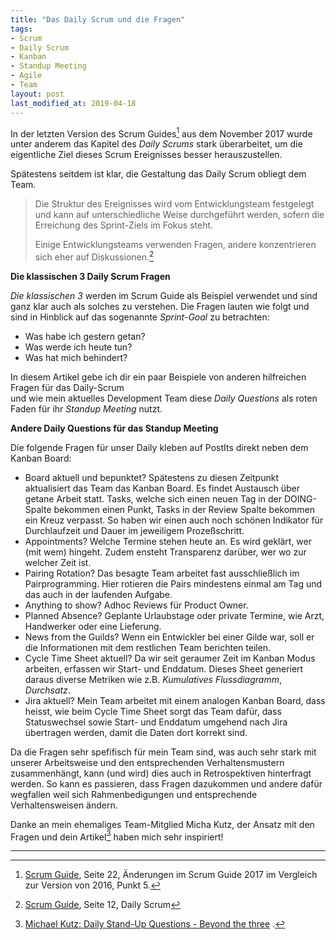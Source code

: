 ```yaml
---
title: "Das Daily Scrum und die Fragen"
tags:
- Scrum
- Daily Scrum
- Kanban
- Standup Meeting
- Agile
- Team
layout: post
last_modified_at: 2019-04-18
---
```

In der letzten Version des Scrum Guides[^nov17-change] aus dem November 2017 wurde unter anderem 
das Kapitel des *Daily Scrums* stark überarbeitet, 
um die eigentliche Ziel dieses Scrum Ereignisses besser herauszustellen.

Spätestens seitdem ist klar, die Gestaltung das Daily Scrum obliegt dem Team.

> Die Struktur des Ereignisses wird vom Entwicklungsteam festgelegt und kann auf unterschiedliche Weise durchgeführt werden, 
> sofern die Erreichung des Sprint-Ziels im Fokus steht.
> 
> Einige Entwicklungsteams verwenden Fragen, andere konzentrieren sich eher auf Diskussionen.[^daily-scrum]

**Die klassischen 3 Daily Scrum Fragen**

*Die klassischen 3* werden im Scrum Guide als Beispiel verwendet 
und sind ganz klar auch als solches zu verstehen. Die Fragen lauten wie folgt 
und sind in Hinblick auf das sogenannte *Sprint-Goal* zu betrachten:

- Was habe ich gestern getan? 
- Was werde ich heute tun? 
- Was hat mich behindert?

In diesem Artikel gebe ich dir ein paar Beispiele von anderen hilfreichen Fragen für das Daily-Scrum  
und wie mein aktuelles Development Team diese *Daily Questions* als roten Faden für ihr *Standup Meeting* nutzt.
<!--break-->

**Andere Daily Questions für das Standup Meeting**

Die folgende Fragen für unser Daily kleben auf PostIts direkt neben dem Kanban Board:

- Board aktuell und bepunktet? 
  Spätestens zu diesen Zeitpunkt aktualisiert das Team das Kanban Board.
  Es findet Austausch über getane Arbeit statt. 
  Tasks, welche sich einen neuen Tag in der DOING-Spalte bekommen einen Punkt, 
  Tasks in der Review Spalte bekommen ein Kreuz verpasst. 
  So haben wir einen auch noch schönen Indikator für Durchlaufzeit und Dauer im jeweiligem Prozeßschritt.
- Appointments? 
  Welche Termine stehen heute an. Es wird geklärt, wer (mit wem) hingeht. 
  Zudem ensteht Transparenz darüber, wer wo zur welcher Zeit ist.
- Pairing Rotation? 
  Das besagte Team arbeitet fast ausschließlich im Pairprogramming. 
  Hier rotieren die Pairs mindestens einmal am Tag und das auch in der laufenden Aufgabe.
- Anything to show?
  Adhoc Reviews für Product Owner.
- Planned Absence?
  Geplante Urlaubstage oder private Termine, wie Arzt, Handwerker oder eine Lieferung.
- News from the Guilds?
  Wenn ein Entwickler bei einer Gilde war, soll er die Informationen mit dem restlichen Team berichten teilen.
- Cycle Time Sheet aktuell?
  Da wir seit geraumer Zeit im Kanban Modus arbeiten, erfassen wir Start- und Enddatum.
  Dieses Sheet generiert daraus diverse Metriken wie z.B. *Kumulatives Flussdiagramm*, *Durchsatz*. 
- Jira aktuell?
  Mein Team arbeitet mit einem analogen Kanban Board, 
  dass heisst, wie beim Cycle Time Sheet sorgt das Team dafür, dass Statuswechsel sowie
  Start- und Enddatum umgehend nach Jira übertragen werden, damit die Daten dort korrekt sind.

Da die Fragen sehr spefifisch für mein Team sind, was auch sehr stark mit unserer Arbeitsweise 
und den entsprechenden Verhaltensmustern zusammenhängt, 
kann (und wird) dies auch in Retrospektiven hinterfragt werden. 
So kann es passieren, dass Fragen dazukommen und andere dafür wegfallen 
weil sich Rahmenbedigungen und entsprechende Verhaltensweisen ändern.

Danke an mein ehemaliges Team-Mitglied Micha Kutz, 
der Ansatz mit den Fragen und dein Artikel[^q-micha] haben mich sehr inspiriert!
* * *
[^nov17-change]: [Scrum Guide](https://scrumguides.org/docs/scrumguide/v2017/2017-Scrum-Guide-German.pdf), Seite 22, Änderungen im Scrum Guide 2017 im Vergleich zur Version von 2016, Punkt 5.
[^daily-scrum]: [Scrum Guide](https://scrumguides.org/docs/scrumguide/v2017/2017-Scrum-Guide-German.pdf), Seite 12, Daily Scrum
[^q-micha]: [Michael Kutz: Daily Stand-Up Questions - Beyond the three](https://medium.com/@MichaKutz/daily-stand-up-questions-beyond-the-three-f4786b796d91)
.
